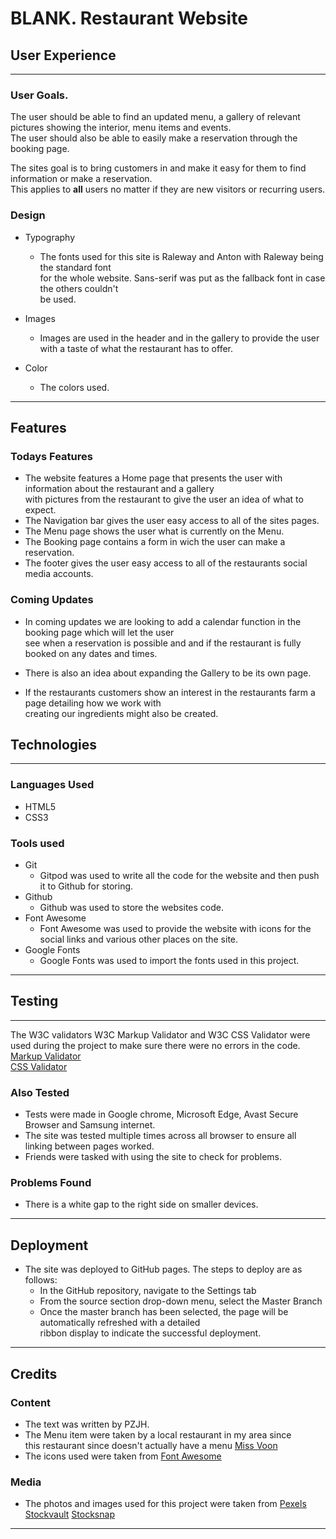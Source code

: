 # BLANK. Restaurant Website


## User Experience

---

### User Goals.

The user should be able to find an updated menu, a gallery of relevant pictures showing the interior, menu items and events.  
The user should also be able to easily make a reservation through the booking page.

The sites goal is to bring customers in and make it easy for them to find information or make a reservation.  
This applies to **all** users no matter if they are new visitors or recurring users.

### Design

* Typography  
    * The fonts used for this site is Raleway and Anton with Raleway being the standard font  
    for the whole website. Sans-serif was put as the fallback font in case the others couldn't  
    be used.  

* Images  
    * Images are used in the header and in the gallery to provide the user with a taste of what the restaurant has to offer.  

* Color  
    * The colors used.  

---

## Features

### Todays Features

* The website features a Home page that presents the user with information about the restaurant and a gallery  
with pictures from the restaurant to give the user an idea of what to expect.
* The Navigation bar gives the user easy access to all of the sites pages.
* The Menu page shows the user what is currently on the Menu.
* The Booking page contains a form in wich the user can make a reservation.
* The footer gives the user easy access to all of the restaurants social media accounts.

### Coming Updates

* In coming updates we are looking to add a calendar function in the booking page which will let the user  
see when a reservation is possible and and if the restaurant is fully booked on any dates and times.

* There is also an idea about expanding the Gallery to be its own page.

* If the restaurants customers show an interest in the restaurants farm a page detailing how we work with  
creating our ingredients might also be created.

## Technologies

---

### Languages Used
* HTML5  
* CSS3

### Tools used

* Git  
    * Gitpod was used to write all the code for the website and then push it to Github for storing.  
* Github  
    * Github was used to store the websites code.  
* Font Awesome  
    * Font Awesome was used to provide the website with icons for the social links and various other places on the site.  
* Google Fonts  
    * Google Fonts was used to import the fonts used in this project.  

---


## Testing

---

The W3C validators W3C Markup Validator and W3C CSS Validator were used during the project to make sure there were no errors in the code.  
[Markup Validator](https://validator.w3.org/)  
[CSS Validator](https://jigsaw.w3.org/css-validator/)

### Also Tested

* Tests were made in Google chrome, Microsoft Edge, Avast Secure Browser and Samsung internet.  
* The site was tested multiple times across all browser to ensure all linking between pages worked.
* Friends were tasked with using the site to check for problems.

### Problems Found

* There is a white gap to the right side on smaller devices.

---

## Deployment

* The site was deployed to GitHub pages. The steps to deploy are as follows:  
    * In the GitHub repository, navigate to the Settings tab  
    * From the source section drop-down menu, select the Master Branch  
    * Once the master branch has been selected, the page will be automatically refreshed with a detailed  
    ribbon display to indicate the successful deployment.

---

## Credits

### Content

* The text was written by PZJH.
* The Menu item were taken by a local restaurant in my area since  
this restaurant since doesn't actually have a menu [Miss Voon](https://missvoon.se/menyer/)  
* The icons used were taken from [Font Awesome](https://fontawesome.com/)

### Media

* The photos and images used for this project were taken from [Pexels](https://www.pexels.com/sv-se/) 
[Stockvault](https://www.stockvault.net/) [Stocksnap](https://stocksnap.io/)

---






